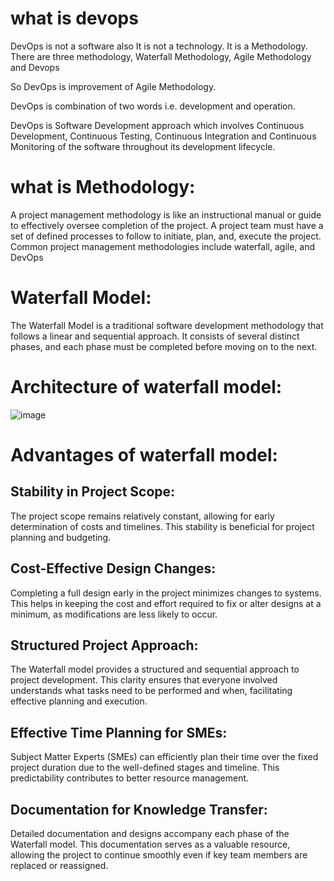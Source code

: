 # what is devops
DevOps is not a software also It is not a technology. It is a Methodology. There are three methodology, Waterfall Methodology, Agile Methodology and Devops

So DevOps is improvement of Agile Methodology.

DevOps is combination of two words i.e. development and operation.

DevOps is Software Development approach which involves Continuous Development, Continuous Testing, Continuous Integration and Continuous Monitoring of the software throughout its development lifecycle.

# what is Methodology:

A project management methodology is like an instructional manual or guide to effectively oversee completion of the project. 
A project team must have a set of defined processes to follow to initiate, plan, and, execute the project. 
Common project management methodologies include waterfall, agile, and DevOps

# Waterfall Model:

The Waterfall Model is a traditional software development methodology that follows a linear and sequential approach.
It consists of several distinct phases, and each phase must be completed before moving on to the next.

# Architecture of waterfall model:

![image](https://github.com/sunspac/introduction/assets/154580560/4419a38b-3500-4203-9f98-5907e03762d7)

# Advantages of waterfall model:
## Stability in Project Scope:

The project scope remains relatively constant, allowing for early determination of costs and timelines. This stability is beneficial for project planning and budgeting.

## Cost-Effective Design Changes:

Completing a full design early in the project minimizes changes to systems. This helps in keeping the cost and effort required to fix or alter designs at a minimum, as modifications are less likely to occur.

## Structured Project Approach:

The Waterfall model provides a structured and sequential approach to project development. This clarity ensures that everyone involved understands what tasks need to be performed and when, facilitating effective planning and execution.

## Effective Time Planning for SMEs:

Subject Matter Experts (SMEs) can efficiently plan their time over the fixed project duration due to the well-defined stages and timeline. This predictability contributes to better resource management.

## Documentation for Knowledge Transfer:

Detailed documentation and designs accompany each phase of the Waterfall model. This documentation serves as a valuable resource, allowing the project to continue smoothly even if key team members are replaced or reassigned.


